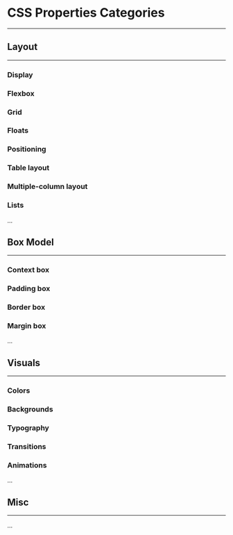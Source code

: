 # CSS Properties Categories

---

## **Layout**

---

### Display

### Flexbox

### Grid

### Floats

### Positioning

### Table layout

### Multiple-column layout

### Lists

...

## **Box Model**

---

### Context box

### Padding box

### Border box

### Margin box

...

## **Visuals**

---

### Colors

### Backgrounds

### Typography

### Transitions

### Animations

...

## **Misc**

---

...
